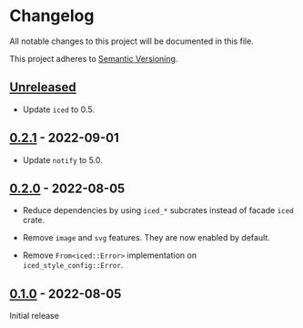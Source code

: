 # Changelog

All notable changes to this project will be documented in this file.

This project adheres to [Semantic Versioning](https://semver.org).

<!--
Note: In this file, do not use the hard wrap in the middle of a sentence for compatibility with GitHub comment style markdown rendering.
-->

## [Unreleased]

- Update `iced` to 0.5.

## [0.2.1] - 2022-09-01

- Update `notify` to 5.0.

## [0.2.0] - 2022-08-05

- Reduce dependencies by using `iced_*` subcrates instead of facade `iced` crate.

- Remove `image` and `svg` features. They are now enabled by default.

- Remove `From<iced::Error>` implementation on `iced_style_config::Error`.

## [0.1.0] - 2022-08-05

Initial release

[Unreleased]: https://github.com/taiki-e/iced_style_config/compare/v0.2.1...HEAD
[0.2.1]: https://github.com/taiki-e/iced_style_config/compare/v0.2.0...v0.2.1
[0.2.0]: https://github.com/taiki-e/iced_style_config/compare/v0.1.0...v0.2.0
[0.1.0]: https://github.com/taiki-e/iced_style_config/releases/tag/v0.1.0
